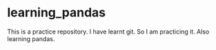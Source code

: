# learning_pandas
This is a practice repository. I have learnt git. So I am practicing it. Also learning pandas.
